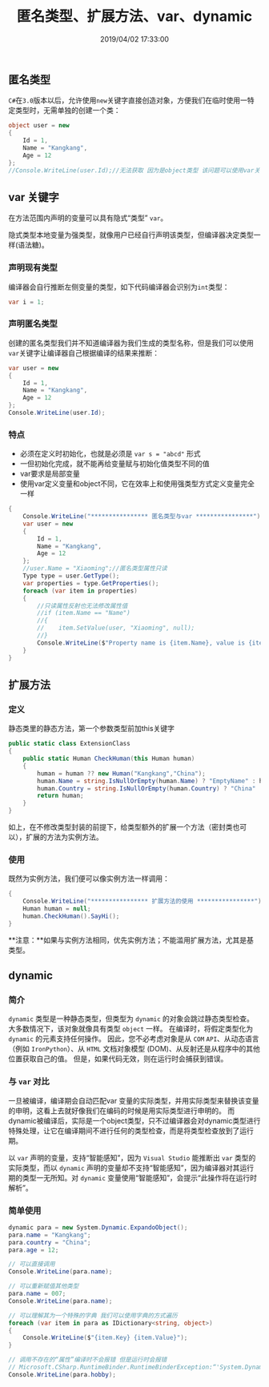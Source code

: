 ﻿---
title: "匿名类型、扩展方法、var、dynamic"
date: "2019/04/02 17:33:00"
updated: "2019/07/11 10:42:58"
permalink: "anonymous-type-extension-method-var-dynamic/"
categories:
 - [开发, C#]
---

## 匿名类型

`C#`在`3.0`版本以后，允许使用`new`关键字直接创造对象，方便我们在临时使用一特定类型时，无需单独的创建一个类：

```csharp
object user = new
{
    Id = 1,
    Name = "Kangkang",
    Age = 12
};
//Console.WriteLine(user.Id);//无法获取 因为是object类型 该问题可以使用var关键字解决
```

## var 关键字

在方法范围内声明的变量可以具有隐式“类型” `var`。

隐式类型本地变量为强类型，就像用户已经自行声明该类型，但编译器决定类型一样(语法糖)。

### 声明现有类型

编译器会自行推断左侧变量的类型，如下代码编译器会识别为`int`类型：

```csharp
var i = 1;
```

### 声明匿名类型

创建的匿名类型我们并不知道编译器为我们生成的类型名称，但是我们可以使用`var`关键字让编译器自己根据编译的结果来推断：

```csharp
var user = new
{
    Id = 1,
    Name = "Kangkang",
    Age = 12
};
Console.WriteLine(user.Id);
```

### 特点

- 必须在定义时初始化，也就是必须是 `var s = "abcd"` 形式
- 一但初始化完成，就不能再给变量赋与初始化值类型不同的值
- var要求是局部变量
- 使用var定义变量和object不同，它在效率上和使用强类型方式定义变量完全一样

```csharp
{
    Console.WriteLine("**************** 匿名类型与var ****************");
    var user = new
    {
        Id = 1,
        Name = "Kangkang",
        Age = 12
    };
    //user.Name = "Xiaoming";//匿名类型属性只读
    Type type = user.GetType();
    var properties = type.GetProperties();
    foreach (var item in properties)
    {
        //只读属性反射也无法修改属性值
        //if (item.Name == "Name")
        //{
        //    item.SetValue(user, "Xiaoming", null);
        //}
        Console.WriteLine($"Property name is {item.Name}, value is {item.GetValue(user, null)}.");
    }
}
```

## 扩展方法

### 定义

静态类里的静态方法，第一个参数类型前加this关键字  

```csharp
public static class ExtensionClass
{
    public static Human CheckHuman(this Human human)
    {
        human = human ?? new Human("Kangkang","China");
        human.Name = string.IsNullOrEmpty(human.Name) ? "EmptyName" : human.Name;
        human.Country = string.IsNullOrEmpty(human.Country) ? "China" : human.Country;
        return human;
    }
}
```

如上，在不修改类型封装的前提下，给类型额外的扩展一个方法（密封类也可以），扩展的方法为实例方法。

### 使用

既然为实例方法，我们便可以像实例方法一样调用：

```csharp
{
    Console.WriteLine("**************** 扩展方法的使用 ****************");
    Human human = null;
    human.CheckHuman().SayHi();
}
```

**注意：**如果与实例方法相同，优先实例方法；不能滥用扩展方法，尤其是基类型。

## dynamic

### 简介

`dynamic` 类型是一种静态类型，但类型为 `dynamic` 的对象会跳过静态类型检查。 大多数情况下，该对象就像具有类型 `object` 一样。 在编译时，将假定类型化为 `dynamic` 的元素支持任何操作。 因此，您不必考虑对象是从 `COM` `API`、从动态语言（例如 `IronPython`）、从 `HTML` 文档对象模型 (DOM)、从反射还是从程序中的其他位置获取自己的值。 但是，如果代码无效，则在运行时会捕获到错误。

### 与 `var` 对比

一旦被编译，编译期会自动匹配var 变量的实际类型，并用实际类型来替换该变量的申明，这看上去就好像我们在编码的时候是用实际类型进行申明的。
而dynamic被编译后，实际是一个object类型，只不过编译器会对dynamic类型进行特殊处理，让它在编译期间不进行任何的类型检查，而是将类型检查放到了运行期。  

以 `var` 声明的变量，支持“智能感知”，因为 `Visual Studio` 能推断出 `var` 类型的实际类型，而以 `dynamic` 声明的变量却不支持“智能感知”，因为编译器对其运行期的类型一无所知。对 `dynamic` 变量使用“智能感知”，会提示“此操作将在运行时解析”。

### 简单使用

```csharp
dynamic para = new System.Dynamic.ExpandoObject();
para.name = "Kangkang";
para.country = "China";
para.age = 12;

// 可以直接调用
Console.WriteLine(para.name);

// 可以重新赋值其他类型
para.name = 007;
Console.WriteLine(para.name);

// 可以理解其为一个特殊的字典 我们可以使用字典的方式遍历
foreach (var item in para as IDictionary<string, object>)
{
    Console.WriteLine($"{item.Key} {item.Value}");
}

// 调用不存在的“属性”编译时不会报错 但是运行时会报错
// Microsoft.CSharp.RuntimeBinder.RuntimeBinderException:“'System.Dynamic.ExpandoObject' does not contain a definition for 'hobby'”
Console.WriteLine(para.hobby);
```
